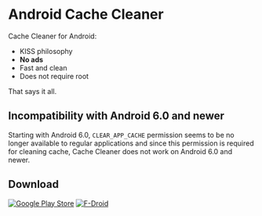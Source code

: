 Android Cache Cleaner
======================

Cache Cleaner for Android:

  - KISS philosophy
  - **No ads**
  - Fast and clean
  - Does not require root

That says it all.

Incompatibility with Android 6.0 and newer
------------------------------------------
Starting with Android 6.0, ```CLEAR_APP_CACHE``` permission seems to be no longer available to regular applications and since this permission is required for cleaning cache, Cache Cleaner does not work on Android 6.0 and newer.

Download
--------

[![Google Play Store](https://developer.android.com/images/brand/en_generic_rgb_wo_60.png)](https://play.google.com/store/apps/details?id=com.frozendevs.cache.cleaner)
[![F-Droid](https://guardianproject.info/wp-content/uploads/2014/07/logo-fdroid.png)](https://f-droid.org/repository/browse/?fdid=com.frozendevs.cache.cleaner)
